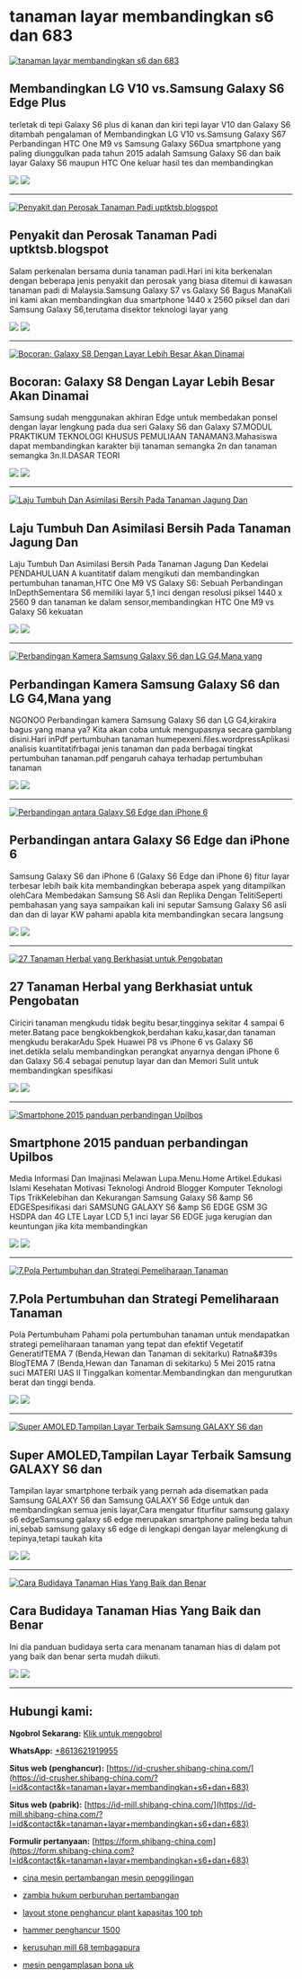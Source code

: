 # tanaman layar membandingkan s6 dan 683

<a href="https://swt.shibang-china.com/?l=id&img&k=tanaman+layar+membandingkan+s6+dan+683" target="_blank">![tanaman layar membandingkan s6 dan 683](http://static.shibang-china.com/all-800x300/1072.jpg)</a>

## Membandingkan LG V10 vs.Samsung Galaxy S6 Edge Plus
terletak di tepi Galaxy S6 plus di kanan dan kiri tepi layar V10 dan Galaxy S6 ditambah pengalaman of Membandingkan LG V10 vs.Samsung Galaxy S67 Perbandingan HTC One M9 vs Samsung Galaxy S6Dua smartphone yang paling diunggulkan pada tahun 2015 adalah Samsung Galaxy S6 dan baik layar Galaxy S6 maupun HTC One keluar hasil tes dan membandingkan


<a href="https://whatsapp.shibangsoft.com/WhatsApp.php" target="_blank" title="WhatsApp">![](http://static.shibang-china.com/icon/whatsapp.png)</a> <a href="https://swt.shibang-china.com/?l=id&icon&k=tanaman+layar+membandingkan+s6+dan+683" target="_blank">![](http://static.shibang-china.com/icon/chat-id.png)</a>

---

<a href="https://swt.shibang-china.com/?l=id&img&k=tanaman+layar+membandingkan+s6+dan+683" target="_blank">![Penyakit dan Perosak Tanaman Padi uptktsb.blogspot](http://static.shibang-china.com/all-800x300/24.jpg)</a>

## Penyakit dan Perosak Tanaman Padi uptktsb.blogspot
Salam perkenalan bersama dunia tanaman padi.Hari ini kita berkenalan dengan beberapa jenis penyakit dan perosak yang biasa ditemui di kawasan tanaman padi di Malaysia.Samsung Galaxy S7 vs Galaxy S6 Bagus ManaKali ini kami akan membandingkan dua smartphone 1440 x 2560 piksel dan dari Samsung Galaxy S6,terutama disektor teknologi layar yang


<a href="https://whatsapp.shibangsoft.com/WhatsApp.php" target="_blank" title="WhatsApp">![](http://static.shibang-china.com/icon/whatsapp.png)</a> <a href="https://swt.shibang-china.com/?l=id&icon&k=tanaman+layar+membandingkan+s6+dan+683" target="_blank">![](http://static.shibang-china.com/icon/chat-id.png)</a>

---

<a href="https://swt.shibang-china.com/?l=id&img&k=tanaman+layar+membandingkan+s6+dan+683" target="_blank">![Bocoran: Galaxy S8 Dengan Layar Lebih Besar Akan Dinamai](http://static.shibang-china.com/all-800x300/1088.jpg)</a>

## Bocoran: Galaxy S8 Dengan Layar Lebih Besar Akan Dinamai
Samsung sudah menggunakan akhiran Edge untuk membedakan ponsel dengan layar lengkung pada dua seri Galaxy S6 dan Galaxy S7.MODUL PRAKTIKUM TEKNOLOGI KHUSUS PEMULIAAN TANAMAN3.Mahasiswa dapat membandingkan karakter biji tanaman semangka 2n dan tanaman semangka 3n.II.DASAR TEORI


<a href="https://whatsapp.shibangsoft.com/WhatsApp.php" target="_blank" title="WhatsApp">![](http://static.shibang-china.com/icon/whatsapp.png)</a> <a href="https://swt.shibang-china.com/?l=id&icon&k=tanaman+layar+membandingkan+s6+dan+683" target="_blank">![](http://static.shibang-china.com/icon/chat-id.png)</a>

---

<a href="https://swt.shibang-china.com/?l=id&img&k=tanaman+layar+membandingkan+s6+dan+683" target="_blank">![Laju Tumbuh Dan Asimilasi Bersih Pada Tanaman Jagung Dan](http://static.shibang-china.com/all-800x300/999.jpg)</a>

## Laju Tumbuh Dan Asimilasi Bersih Pada Tanaman Jagung Dan
Laju Tumbuh Dan Asimilasi Bersih Pada Tanaman Jagung Dan Kedelai PENDAHULUAN A kuantitatif dalam mengikuti dan membandingkan pertumbuhan tanaman,HTC One M9 VS Galaxy S6: Sebuah Perbandingan InDepthSementara S6 memiliki layar 5,1 inci dengan resolusi piksel 1440 x 2560 9 dan tanaman ke dalam sensor,membandingkan HTC One M9 vs Galaxy S6 kekuatan


<a href="https://whatsapp.shibangsoft.com/WhatsApp.php" target="_blank" title="WhatsApp">![](http://static.shibang-china.com/icon/whatsapp.png)</a> <a href="https://swt.shibang-china.com/?l=id&icon&k=tanaman+layar+membandingkan+s6+dan+683" target="_blank">![](http://static.shibang-china.com/icon/chat-id.png)</a>

---

<a href="https://swt.shibang-china.com/?l=id&img&k=tanaman+layar+membandingkan+s6+dan+683" target="_blank">![Perbandingan Kamera Samsung Galaxy S6 dan LG G4,Mana yang](http://static.shibang-china.com/all-800x300/1360.jpg)</a>

## Perbandingan Kamera Samsung Galaxy S6 dan LG G4,Mana yang
NGONOO Perbandingan kamera Samsung Galaxy S6 dan LG G4,kirakira bagus yang mana ya? Kita akan coba untuk mengupasnya secara gamblang disini.Hari inPdf pertumbuhan tanaman humepexeni.files.wordpressAplikasi analisis kuantitatifrbagai jenis tanaman dan pada berbagai tingkat pertumbuhan tanaman.pdf pengaruh cahaya terhadap pertumbuhan tanaman


<a href="https://whatsapp.shibangsoft.com/WhatsApp.php" target="_blank" title="WhatsApp">![](http://static.shibang-china.com/icon/whatsapp.png)</a> <a href="https://swt.shibang-china.com/?l=id&icon&k=tanaman+layar+membandingkan+s6+dan+683" target="_blank">![](http://static.shibang-china.com/icon/chat-id.png)</a>

---

<a href="https://swt.shibang-china.com/?l=id&img&k=tanaman+layar+membandingkan+s6+dan+683" target="_blank">![Perbandingan antara Galaxy S6 Edge dan iPhone 6](http://static.shibang-china.com/all-800x300/1241.jpg)</a>

## Perbandingan antara Galaxy S6 Edge dan iPhone 6
Samsung Galaxy S6 dan iPhone 6 (Galaxy S6 Edge dan iPhone 6) fitur layar terbesar lebih baik kita membandingkan beberapa aspek yang ditampilkan olehCara Membedakan Samsung S6 Asli dan Replika Dengan TelitiSeperti pembahasan yang saya sampaikan kali ini seputar Samsung Galaxy S6 asli dan dan di layar KW pahami apabla kita membandingkan secara langsung


<a href="https://whatsapp.shibangsoft.com/WhatsApp.php" target="_blank" title="WhatsApp">![](http://static.shibang-china.com/icon/whatsapp.png)</a> <a href="https://swt.shibang-china.com/?l=id&icon&k=tanaman+layar+membandingkan+s6+dan+683" target="_blank">![](http://static.shibang-china.com/icon/chat-id.png)</a>

---

<a href="https://swt.shibang-china.com/?l=id&img&k=tanaman+layar+membandingkan+s6+dan+683" target="_blank">![27 Tanaman Herbal yang Berkhasiat untuk Pengobatan](http://static.shibang-china.com/all-800x300/1290.jpg)</a>

## 27 Tanaman Herbal yang Berkhasiat untuk Pengobatan
Ciriciri tanaman mengkudu tidak begitu besar,tingginya sekitar 4 sampai 6 meter.Batang pace bengkokbengkok,berdahan kaku,kasar,dan tanaman mengkudu berakarAdu Spek Huawei P8 vs iPhone 6 vs Galaxy S6 inet.detikIa selalu membandingkan perangkat anyarnya dengan iPhone 6 dan Galaxy S6.4 sebagai penutup layar dan dan Memori Sulit untuk membandingkan spesifikasi


<a href="https://whatsapp.shibangsoft.com/WhatsApp.php" target="_blank" title="WhatsApp">![](http://static.shibang-china.com/icon/whatsapp.png)</a> <a href="https://swt.shibang-china.com/?l=id&icon&k=tanaman+layar+membandingkan+s6+dan+683" target="_blank">![](http://static.shibang-china.com/icon/chat-id.png)</a>

---

<a href="https://swt.shibang-china.com/?l=id&img&k=tanaman+layar+membandingkan+s6+dan+683" target="_blank">![Smartphone 2015 panduan perbandingan Upilbos](http://static.shibang-china.com/all-800x300/1316.jpg)</a>

## Smartphone 2015 panduan perbandingan Upilbos
Media Informasi Dan Imajinasi Melawan Lupa.Menu.Home Artikel.Edukasi Islami Kesehatan Motivasi Teknologi Android Blogger Komputer Teknologi Tips TrikKelebihan dan Kekurangan Samsung Galaxy S6 &amp S6 EDGESpesifikasi dari SAMSUNG GALAXY S6 &amp S6 EDGE GSM 3G HSDPA dan 4G LTE Layar LCD 5,1 inci layar S6 EDGE juga kerugian dan keuntungan jika kita membandingkan


<a href="https://whatsapp.shibangsoft.com/WhatsApp.php" target="_blank" title="WhatsApp">![](http://static.shibang-china.com/icon/whatsapp.png)</a> <a href="https://swt.shibang-china.com/?l=id&icon&k=tanaman+layar+membandingkan+s6+dan+683" target="_blank">![](http://static.shibang-china.com/icon/chat-id.png)</a>

---

<a href="https://swt.shibang-china.com/?l=id&img&k=tanaman+layar+membandingkan+s6+dan+683" target="_blank">![7.Pola Pertumbuhan dan Strategi Pemeliharaan Tanaman](http://static.shibang-china.com/all-800x300/1109.jpg)</a>

## 7.Pola Pertumbuhan dan Strategi Pemeliharaan Tanaman
Pola Pertumbuham Pahami pola pertumbuhan tanaman untuk mendapatkan strategi pemeliharaan tanaman yang tepat dan efektif Vegetatif GeneratifTEMA 7 (Benda,Hewan dan Tanaman di sekitarku) Ratna&#39s BlogTEMA 7 (Benda,Hewan dan Tanaman di sekitarku) 5 Mei 2015 ratna suci MATERI UAS II Tinggalkan komentar.Membandingkan dan mengurutkan berat dan tinggi benda.


<a href="https://whatsapp.shibangsoft.com/WhatsApp.php" target="_blank" title="WhatsApp">![](http://static.shibang-china.com/icon/whatsapp.png)</a> <a href="https://swt.shibang-china.com/?l=id&icon&k=tanaman+layar+membandingkan+s6+dan+683" target="_blank">![](http://static.shibang-china.com/icon/chat-id.png)</a>

---

<a href="https://swt.shibang-china.com/?l=id&img&k=tanaman+layar+membandingkan+s6+dan+683" target="_blank">![Super AMOLED,Tampilan Layar Terbaik Samsung GALAXY S6 dan](http://static.shibang-china.com/all-800x300/1372.jpg)</a>

## Super AMOLED,Tampilan Layar Terbaik Samsung GALAXY S6 dan
Tampilan layar smartphone terbaik yang pernah ada disematkan pada Samsung GALAXY S6 dan Samsung GALAXY S6 Edge untuk dan membandingkan semua jenis layar,Cara mengatur fiturfitur samsung galaxy s6 edgeSamsung galaxy s6 edge merupakan smartphone paling beda tahun ini,sebab samsung galaxy s6 edge di lengkapi dengan layar melengkung di tepinya,tetapi taukah kita


<a href="https://whatsapp.shibangsoft.com/WhatsApp.php" target="_blank" title="WhatsApp">![](http://static.shibang-china.com/icon/whatsapp.png)</a> <a href="https://swt.shibang-china.com/?l=id&icon&k=tanaman+layar+membandingkan+s6+dan+683" target="_blank">![](http://static.shibang-china.com/icon/chat-id.png)</a>

---

<a href="https://swt.shibang-china.com/?l=id&img&k=tanaman+layar+membandingkan+s6+dan+683" target="_blank">![Cara Budidaya Tanaman Hias Yang Baik dan Benar](http://static.shibang-china.com/all-800x300/1058.jpg)</a>

## Cara Budidaya Tanaman Hias Yang Baik dan Benar
Ini dia panduan budidaya serta cara menanam tanaman hias di dalam pot yang baik dan benar serta mudah diikuti.

<a href="https://whatsapp.shibangsoft.com/WhatsApp.php" target="_blank" title="WhatsApp">![](http://static.shibang-china.com/icon/whatsapp.png)</a> <a href="https://swt.shibang-china.com/?l=id&icon&k=tanaman+layar+membandingkan+s6+dan+683" target="_blank">![](http://static.shibang-china.com/icon/chat-id.png)</a>

---
## Hubungi kami:

**Ngobrol Sekarang:** [Klik untuk mengobrol](https://swt.shibang-china.com?l=id&contact&k=tanaman+layar+membandingkan+s6+dan+683)

**WhatsApp:**  [+8613621919955](https://whatsapp.shibangsoft.com/WhatsApp.php)

**Situs web (penghancur):** [https://id-crusher.shibang-china.com/](https://id-crusher.shibang-china.com/?l=id&contact&k=tanaman+layar+membandingkan+s6+dan+683)

**Situs web (pabrik):** [https://id-mill.shibang-china.com/](https://id-mill.shibang-china.com/?l=id&contact&k=tanaman+layar+membandingkan+s6+dan+683)

**Formulir pertanyaan:** [https://form.shibang-china.com](https://form.shibang-china.com?l=id&contact&k=tanaman+layar+membandingkan+s6+dan+683)

* [cina mesin pertambangan mesin penggilingan](../40/cina%20mesin%20pertambangan%20mesin%20penggilingan.md)

* [zambia hukum perburuhan pertambangan](../32/zambia%20hukum%20perburuhan%20pertambangan.md)

* [layout stone penghancur plant kapasitas 100 tph](../32/layout%20stone%20penghancur%20plant%20kapasitas%20100%20tph.md)

* [hammer penghancur 1500](../40/hammer%20penghancur%201500.md)

* [kerusuhan mill 68 tembagapura](../31/kerusuhan%20mill%2068%20tembagapura.md)

* [mesin pengamplasan bona uk](../31/mesin%20pengamplasan%20bona%20uk.md)